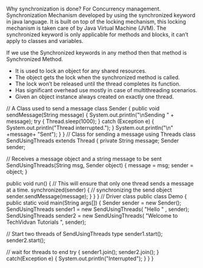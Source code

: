 Why synchronization is done? 
For Concurrency management. Synchronization Mechanism developed by using the synchronized keyword in java language. It is built on top of the locking mechanism, this locking mechanism is taken care of by Java Virtual Machine (JVM). The synchronized keyword is only applicable for methods and blocks, it can’t apply to classes and variables.

If we use the Synchronized keywords in any method then that method is Synchronized Method. 

-   It is used to lock an object for any shared resources. 
-   The object gets the lock when the synchronized method is called. 
-   The lock won’t be released until the thread completes its function.
-    Has significant overhead use mostly in case of multithreading scenarios.
-    Given an object instance always created on exactly one thread.

// A Class used to send a message 
class Sender 
{ 
  public void sendMessage(String message)
  { 
    System.out.println("\nSending "  + message);
    try
    { 
      Thread.sleep(1000); 
    } 
    catch (Exception e) 
    { 
      System.out.println("Thread interrupted."); 
    } 
    System.out.println("\n" +message+ "Sent");
  }
} 
// Class for sending a message using Threads 
class SendUsingThreads extends Thread 
{ 
  private String message; 
  Sender sender; 

  // Receives a message object and a string message to be sent 
  SendUsingThreads(String msg, Sender object)
  { 
    message = msg;
    sender = object; 
  } 

  public void run() 
  { 
    // This will ensure that only one thread sends a message at a time. 
    synchronized(sender) 
    { 
      // synchronizing the send object 
      sender.sendMessage(message);
    } 
  } 
} 
// Driver class 
public class Demo
{ 
  public static void main(String args[]) 
  { 
    Sender sender = new Sender(); 
    SendUsingThreads sender1 = new SendUsingThreads( "Hello " , sender);
     SendUsingThreads sender2 =  new SendUsingThreads( "Welcome to TechVidvan Tutorials ", sender);

 // Start two threads of SendUsingThreads type 
    sender1.start(); 
    sender2.start(); 

 // wait for threads to end 
    try
    { 
      sender1.join(); 
      sender2.join(); 
    } 
    catch(Exception e) 
    { 
      System.out.println("Interrupted"); 
    } 
  } 
}